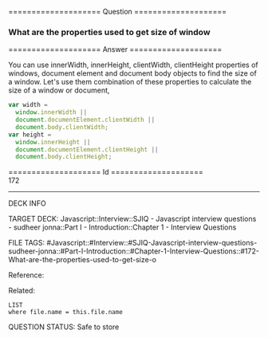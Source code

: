 ==================== Question ====================  

### What are the properties used to get size of window  

==================== Answer ====================  

You can use innerWidth, innerHeight, clientWidth, clientHeight properties of
windows, document element and document body objects to find the size of a
window. Let's use them combination of these properties to calculate the size of
a window or document,

```javascript
var width =
  window.innerWidth ||
  document.documentElement.clientWidth ||
  document.body.clientWidth;
var height =
  window.innerHeight ||
  document.documentElement.clientHeight ||
  document.body.clientHeight;
```

==================== Id ====================  
172
<!--ID: 1707879835264-->

---

DECK INFO

TARGET DECK: Javascript::Interview::SJIQ - Javascript interview questions - sudheer jonna::Part I - Introduction::Chapter 1 - Interview Questions

FILE TAGS: #Javascript::#Interview::#SJIQ-Javascript-interview-questions-sudheer-jonna::#Part-I-Introduction::#Chapter-1-Interview-Questions::#172-What-are-the-properties-used-to-get-size-o

Reference:

Related:

```dataview
LIST
where file.name = this.file.name
```
QUESTION STATUS: Safe to store
